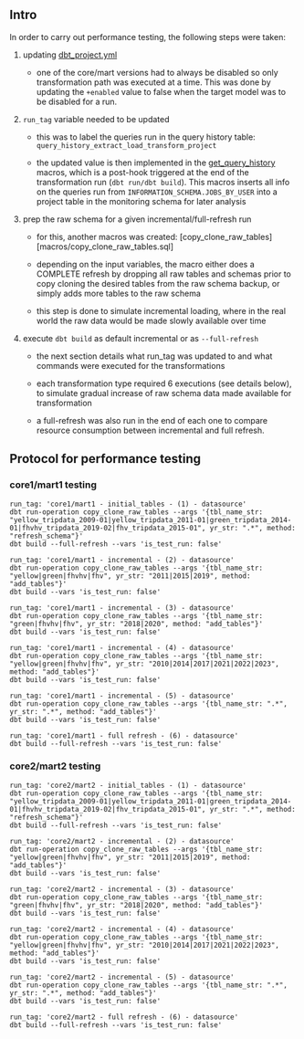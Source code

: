 ## Intro 

In order to carry out performance testing, the following steps were taken:

1. updating [dbt_project.yml](dbt_project.yml)

    + one of the core/mart versions had to always be disabled so only transformation path was executed at a time. This was done by updating the `+enabled` value to false when the target model was to be disabled for a run.

2. `run_tag` variable needed to be updated 

    + this was to label the queries run in the query history table: `query_history_extract_load_transform_project`

    + the updated value is then implemented in the [get_query_history](macros/get_query_history.sql) macros, which is a post-hook triggered at the end of the transformation run (`dbt run/dbt build`). This macros inserts all info on the queries run from `INFORMATION_SCHEMA.JOBS_BY_USER` into a project table in the monitoring schema for later analysis

3. prep the raw schema for a given incremental/full-refresh run 

    + for this, another macros was created: [copy_clone_raw_tables][macros/copy_clone_raw_tables.sql]

    + depending on the input variables, the macro either does a COMPLETE refresh by dropping all raw tables and schemas prior to copy cloning the desired tables from the raw schema backup, or simply adds more tables to the raw schema 

    + this step is done to simulate incremental loading, where in the real world the raw data would be made slowly available over time 

5. execute `dbt build` as default incremental or as `--full-refresh`

    + the next section details what run_tag was updated to and what commands were executed for the transformations 

    + each transformation type required 6 executions (see details below), to simulate gradual increase of raw schema data made available for transformation

    + a full-refresh was also run in the end of each one to compare resource consumption between incremental and full refresh.

## Protocol for performance testing 

### core1/mart1 testing 

```
run_tag: 'core1/mart1 - initial_tables - (1) - datasource'
dbt run-operation copy_clone_raw_tables --args '{tbl_name_str: "yellow_tripdata_2009-01|yellow_tripdata_2011-01|green_tripdata_2014-01|fhvhv_tripdata_2019-02|fhv_tripdata_2015-01", yr_str: ".*", method: "refresh_schema"}'
dbt build --full-refresh --vars 'is_test_run: false'

run_tag: 'core1/mart1 - incremental - (2) - datasource'
dbt run-operation copy_clone_raw_tables --args '{tbl_name_str: "yellow|green|fhvhv|fhv", yr_str: "2011|2015|2019", method: "add_tables"}'
dbt build --vars 'is_test_run: false'

run_tag: 'core1/mart1 - incremental - (3) - datasource'
dbt run-operation copy_clone_raw_tables --args '{tbl_name_str: "green|fhvhv|fhv", yr_str: "2018|2020", method: "add_tables"}'
dbt build --vars 'is_test_run: false'

run_tag: 'core1/mart1 - incremental - (4) - datasource'
dbt run-operation copy_clone_raw_tables --args '{tbl_name_str: "yellow|green|fhvhv|fhv", yr_str: "2010|2014|2017|2021|2022|2023", method: "add_tables"}'
dbt build --vars 'is_test_run: false'

run_tag: 'core1/mart1 - incremental - (5) - datasource'
dbt run-operation copy_clone_raw_tables --args '{tbl_name_str: ".*", yr_str: ".*", method: "add_tables"}'
dbt build --vars 'is_test_run: false'

run_tag: 'core1/mart1 - full refresh - (6) - datasource'
dbt build --full-refresh --vars 'is_test_run: false'

```

### core2/mart2 testing

```
run_tag: 'core2/mart2 - initial_tables - (1) - datasource'
dbt run-operation copy_clone_raw_tables --args '{tbl_name_str: "yellow_tripdata_2009-01|yellow_tripdata_2011-01|green_tripdata_2014-01|fhvhv_tripdata_2019-02|fhv_tripdata_2015-01", yr_str: ".*", method: "refresh_schema"}'
dbt build --full-refresh --vars 'is_test_run: false'

run_tag: 'core2/mart2 - incremental - (2) - datasource'
dbt run-operation copy_clone_raw_tables --args '{tbl_name_str: "yellow|green|fhvhv|fhv", yr_str: "2011|2015|2019", method: "add_tables"}'
dbt build --vars 'is_test_run: false'

run_tag: 'core2/mart2 - incremental - (3) - datasource'
dbt run-operation copy_clone_raw_tables --args '{tbl_name_str: "green|fhvhv|fhv", yr_str: "2018|2020", method: "add_tables"}'
dbt build --vars 'is_test_run: false'

run_tag: 'core2/mart2 - incremental - (4) - datasource'
dbt run-operation copy_clone_raw_tables --args '{tbl_name_str: "yellow|green|fhvhv|fhv", yr_str: "2010|2014|2017|2021|2022|2023", method: "add_tables"}'
dbt build --vars 'is_test_run: false'

run_tag: 'core2/mart2 - incremental - (5) - datasource'
dbt run-operation copy_clone_raw_tables --args '{tbl_name_str: ".*", yr_str: ".*", method: "add_tables"}'
dbt build --vars 'is_test_run: false'

run_tag: 'core2/mart2 - full refresh - (6) - datasource'
dbt build --full-refresh --vars 'is_test_run: false'
```